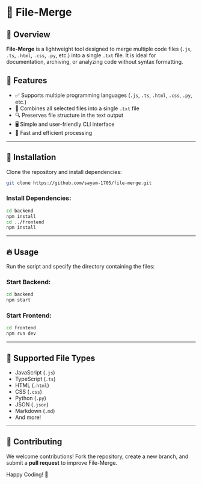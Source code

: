 # 📂 File-Merge

## 📌 Overview

**File-Merge** is a lightweight tool designed to merge multiple code files (`.js`, `.ts`, `.html`, `.css`, `.py`, etc.) into a single `.txt` file. It is ideal for documentation, archiving, or analyzing code without syntax formatting.

## 🔧 Features

- ✅ Supports multiple programming languages (`.js`, `.ts`, `.html`, `.css`, `.py`, etc.)
- 📂 Combines all selected files into a single `.txt` file
- 🔍 Preserves file structure in the text output
- 🖥️ Simple and user-friendly CLI interface
- 🚀 Fast and efficient processing

---

## 🚀 Installation

Clone the repository and install dependencies:

```bash
git clone https://github.com/sayam-1705/file-merge.git
```

### Install Dependencies:

```bash
cd backend
npm install
cd ../frontend
npm install
```

---

## 🔥 Usage

Run the script and specify the directory containing the files:

### Start Backend:

```bash
cd backend
npm start
```

### Start Frontend:

```bash
cd frontend
npm run dev
```

---

## 📁 Supported File Types

- JavaScript (`.js`)
- TypeScript (`.ts`)
- HTML (`.html`)
- CSS (`.css`)
- Python (`.py`)
- JSON (`.json`)
- Markdown (`.md`)
- And more!

---

## 🤝 Contributing

We welcome contributions! Fork the repository, create a new branch, and submit a **pull request** to improve File-Merge.

Happy Coding! 🚀
